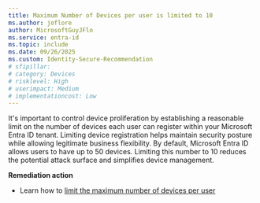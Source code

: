 ```yaml
---
title: Maximum Number of Devices per user is limited to 10 
ms.author: joflore
author: MicrosoftGuyJFlo
ms.service: entra-id
ms.topic: include
ms.date: 09/26/2025
ms.custom: Identity-Secure-Recommendation
# sfipillar: 
# category: Devices
# risklevel: High
# userimpact: Medium
# implementationcost: Low
---
```

It's important to control device proliferation by establishing a reasonable limit on the number of devices each user can register within your Microsoft Entra ID tenant. Limiting device registration helps maintain security posture while allowing legitimate business flexibility. By default, Microsoft Entra ID allows users to have up to 50 devices. Limiting this number to 10 reduces the potential attack surface and simplifies device management.

**Remediation action**

- Learn how to [limit the maximum number of devices per user](/entra/identity/devices/manage-device-identities#configure-device-settings)

